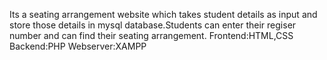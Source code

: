 Its a seating arrangement website which takes student details as input and store those details in mysql database.Students can enter their regiser number and can find their seating
arrangement.
Frontend:HTML,CSS
Backend:PHP
Webserver:XAMPP
